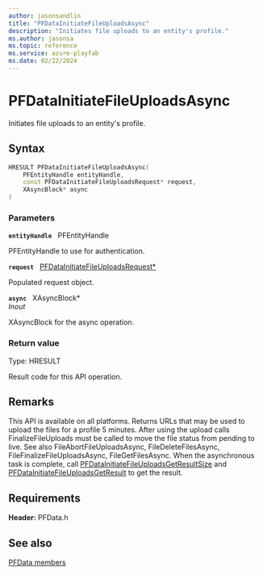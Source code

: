 ```yaml
---
author: jasonsandlin
title: "PFDataInitiateFileUploadsAsync"
description: "Initiates file uploads to an entity's profile."
ms.author: jasonsa
ms.topic: reference
ms.service: azure-playfab
ms.date: 02/22/2024
---
```


# PFDataInitiateFileUploadsAsync  

Initiates file uploads to an entity's profile.  

## Syntax  
  
```cpp
HRESULT PFDataInitiateFileUploadsAsync(  
    PFEntityHandle entityHandle,  
    const PFDataInitiateFileUploadsRequest* request,  
    XAsyncBlock* async  
)  
```  
  
### Parameters  
  
**`entityHandle`** &nbsp; PFEntityHandle  
  
PFEntityHandle to use for authentication.  
  
**`request`** &nbsp; [PFDataInitiateFileUploadsRequest*](../../pfdatatypes/structs/pfdatainitiatefileuploadsrequest.md)  
  
Populated request object.  
  
**`async`** &nbsp; XAsyncBlock*  
*_Inout_*  
  
XAsyncBlock for the async operation.  
  
  
### Return value
Type: HRESULT
  
Result code for this API operation.
  
## Remarks  
  
This API is available on all platforms. Returns URLs that may be used to upload the files for a profile 5 minutes. After using the upload calls FinalizeFileUploads must be called to move the file status from pending to live. See also FileAbortFileUploadsAsync, FileDeleteFilesAsync, FileFinalizeFileUploadsAsync, FileGetFilesAsync. When the asynchronous task is complete, call [PFDataInitiateFileUploadsGetResultSize](pfdatainitiatefileuploadsgetresultsize.md) and [PFDataInitiateFileUploadsGetResult](pfdatainitiatefileuploadsgetresult.md) to get the result.
  
## Requirements  
  
**Header:** PFData.h
  
## See also  
[PFData members](../pfdata_members.md)  

  
  
